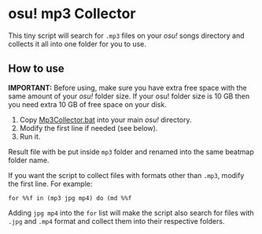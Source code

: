 # osu! mp3 Collector

This tiny script will search for `.mp3` files on your _osu!_ songs directory and collects it all into one folder for you to use.

## How to use

**IMPORTANT:** Before using, make sure you have extra free space with the same amount of your _osu!_ folder size. If your osu! folder size is 10 GB then you need extra 10 GB of free space on your disk.

1. Copy [Mp3Collector.bat](Mp3Collector.bat) into your main _osu!_ directory.
2. Modify the first line if needed (see below).
3. Run it.

Result file with be put inside `mp3` folder and renamed into the same beatmap folder name.

If you want the script to collect files with formats other than `.mp3`, modify the first line. For example:

```batch
for %%f in (mp3 jpg mp4) do (md %%f
```

Adding `jpg mp4` into the `for` list will make the script also search for files with `.jpg` and `.mp4` format and collect them into their respective folders.